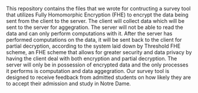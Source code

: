 This repository contains the files that we wrote for contructing a survey tool that utilizes Fully Homomorphic Encryption (FHE) to encrypt the data being sent from the client to the server. The client will collect data which will be sent to the server for aggegration. The server will not be able to read the data and can only perform computations with it. After the server has performed computations on the data, it will be sent back to the client for partial decryption, according to the system laid down by Threshold FHE scheme, an FHE scheme that allows for greater security and data privacy by having the client deal with both encryption and partial decryption. The server will only be in possession of encrypted data and the only processes it performs is computation and data aggegration. Our survey tool is designed to receive feedback from admitted students on how likely they are to accept their admission and study in Notre Dame. 
